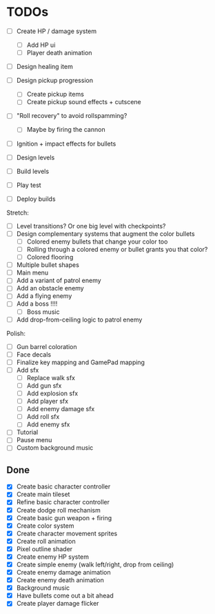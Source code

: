 # TODOs

- [ ] Create HP / damage system
  - [ ] Add HP ui
  - [ ] Player death animation
- [ ] Design healing item
- [ ] Design pickup progression
  - [ ] Create pickup items
  - [ ] Create pickup sound effects + cutscene
- [ ] "Roll recovery" to avoid rollspamming?
  - [ ] Maybe by firing the cannon
- [ ] Ignition + impact effects for bullets
- [ ] Design levels

- [ ] Build levels
- [ ] Play test
- [ ] Deploy builds

Stretch:
- [ ] Level transitions? Or one big level with checkpoints?
- [ ] Design complementary systems that augment the color bullets
  - [ ] Colored enemy bullets that change your color too
  - [ ] Rolling through a colored enemy or bullet grants you that color?
  - [ ] Colored flooring
- [ ] Multiple bullet shapes
- [ ] Main menu
- [ ] Add a variant of patrol enemy
- [ ] Add an obstacle enemy
- [ ] Add a flying enemy
- [ ] Add a boss !!!!
  - [ ] Boss music
- [ ] Add drop-from-ceiling logic to patrol enemy

Polish:
- [ ] Gun barrel coloration
- [ ] Face decals
- [ ] Finalize key mapping and GamePad mapping
- [ ] Add sfx
  - [ ] Replace walk sfx
  - [ ] Add gun sfx
  - [ ] Add explosion sfx
  - [ ] Add player sfx
  - [ ] Add enemy damage sfx
  - [ ] Add roll sfx
  - [ ] Add enemy sfx
- [ ] Tutorial
- [ ] Pause menu
- [ ] Custom background music

## Done
- [x] Create basic character controller
- [x] Create main tileset
- [x] Refine basic character controller
- [x] Create dodge roll mechanism
- [x] Create basic gun weapon + firing
- [x] Create color system
- [x] Create character movement sprites
- [x] Create roll animation
- [x] Pixel outline shader
- [x] Create enemy HP system
- [x] Create simple enemy (walk left/right, drop from ceiling)
- [x] Create enemy damage animation
- [x] Create enemy death animation
- [x] Background music
- [x] Have bullets come out a bit ahead
- [x] Create player damage flicker
